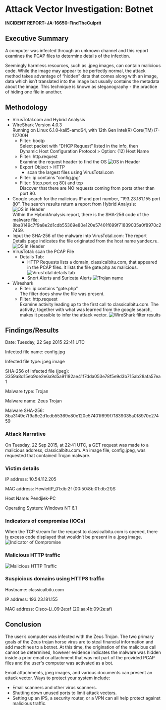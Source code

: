 # Attack Vector Investigation: Botnet 
<b>INCIDENT REPORT: JA-16650-FindTheCulprit </b>

## Executive Summary 
A computer was infected through an unknown channel and this report examines the PCAP files to determine details of the infection. 

Seemingly harmless resources, such as .jpeg images, can contain malicious code. While the image may appear to be perfectly normal, the attack method takes advantage of “hidden” data that comes along with an image, data which isn’t translated into the image but usually contains the metadata about the image. This technique is known as steganography - the practice of hiding one file in another.

## Methodology 
- VirusTotal.com and Hybrid Analysis
- WireShark Version 4.0.3    
    Running on Linux 6.1.0-kali5-amd64, with 12th Gen Intel(R) Core(TM) i7-12700H
    - Filter: bootp    
    Select packet with “DHCP Request” listed in the info, then    
    Dynamic Host Configuration Protocol > Option: (12) Host Name
    - Filter: http.request    
    Examine the request header to find the OS
    ![OS in Header](https://github.com/serengetijade/Cyber_Security/blob/main/img/AttackVectorOS.jpg)
    - Export Object > HTTP
        - scan the largest files using VirusTotal.com
    - Filter: ip contains “config.jpg”
    - Filter: !(tcp.port eq 80) and tcp    
    Discover that there are NO requests coming from ports other than port 80. 
- Google search for the malicious IP and port number, “193.23.181.155 port 80”. The search results return a report from Hybrid Analysis:
  ![OS in Header](https://github.com/serengetijade/Cyber_Security/blob/main/img/AttackVectorGoogle.jpg)    
    Within the HybridAnalysis report, there is the SHA-256 code of the malware file: 8ba3149c7f9a8e2d1cdb55369e80e120e57401f699f71839035a0f8970c27459.
- Input the SHA-256 of the malware into VirusTotal.com: The report Details page indicates the file originated from the host name yandex.ru.
    ![OS in Header](https://github.com/serengetijade/Cyber_Security/blob/main/img/AttackVectorVirusTotal.jpg)
- VirusTotal: scan the PCAP File
    - Details Tab: 
        - HTTP Requests lists a domain, classicalbitu.com, that appeared in the PCAP files. It lists the file gate.php as malicious. 
        ![VirusTotal details tab](https://github.com/serengetijade/Cyber_Security/blob/main/img/AttackVectorDetails.jpg)
        - Snort Alerts and Suricata Alerts
        ![Trojan name](https://github.com/serengetijade/Cyber_Security/blob/main/img/AttackVectorName.jpg)
- Wireshark 
    - Filter: ip contains “gate.php”    
    The filter does show the file was present.
    - Filter: http.request    
    Examine activity leading up to the first call to classicalbitu.com. The activity, together with what was learned from the google search, makes it possible to infer the attack vector. 
    ![WireShark filter results](https://github.com/serengetijade/Cyber_Security/blob/main/img/AttackVectorWireshark.jpg)

## Findings/Results 
Date: Tuesday, 22 Sep 2015 22:41 UTC

Infected file name: config.jpg

Infected file type: jpeg image

SHA-256 of infected file (jpeg): 3359a8d15eb9de2e6a9d5a91182ae41f7dda053e78f5e9d3b715ab28afa57ea1

Malware type: Trojan

Malware name: Zeus Trojan

Malware SHA-256: 8ba3149c7f9a8e2d1cdb55369e80e120e57401f699f71839035a0f8970c27459

### Attack Narrative 
On Tuesday, 22 Sep 2015, at 22:41 UTC, a GET request was made to a malicious address, classicalbitu.com. An image file, config.jpeg, was requested that contained Trojan malware. 

### Victim details 
IP address: 10.54.112.205

MAC address: HewlettP_01:db:2f (00:50:8b:01:db:2f)S

Host Name: Pendjiek-PC

Operating System: Windows NT 6.1

### Indicators of compromise (IOCs) 
When the TCP stream for the request to classicalbitu.com is opened, there is excess code displayed that wouldn’t be present in a .jpeg image. 
![Indicator of Compromise](https://github.com/serengetijade/Cyber_Security/blob/main/img/AttackVectorIOC.jpg)

### Malicious HTTP traffic 
![Malicious HTTP Traffic](https://github.com/serengetijade/Cyber_Security/blob/main/img/AttackVectorHTTP.jpg)

### Suspicious domains using HTTPS traffic 
Hostname: classicalbitu.com

IP address: 193.23.181.155

MAC address: Cisco-Li_09:2e:af (20:aa:4b:09:2e:af)

## Conclusion 
The user’s computer was infected with the Zeus Trojan. The two primary goals of the Zeus trojan horse virus are to steal financial information and add machines to a botnet. At this time, the origination of the malicious call cannot be determined, however evidence indicates the malware was hidden inside a prior email or attachment that was not part of the provided PCAP files and the user's computer was activated as a bot. 

Email attachments, jpeg images, and various documents can present an attack vector. Ways to protect your system include: 
- Email scanners and other virus scanners.
- Shutting down unused ports to limit attack vectors. 
- Setting up an IPS, a security router, or a VPN can all help protect against malicious traffic. 

